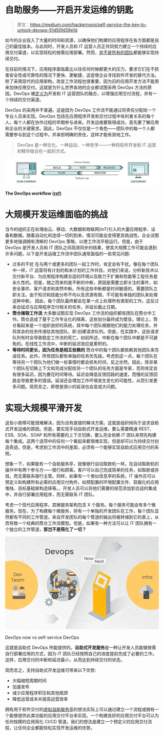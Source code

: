 # 自助服务——开启开发运维的钥匙

> 原文：<https://medium.com/hackernoon/self-service-the-key-to-unlock-devops-51d50fd39e1d>

如今的企业投入了大量的时间和资源，以确保他们构建的应用程序在各方面都是自己的最佳版本。与此同时，开发人员和 IT 运营人员正共同努力建立一个持续的应用交付渠道，以实现轻松的按需应用部署。然而，[并不是所有的团队](https://techbeacon.com/enterprise-it/survey-paints-discouraging-scenario-enterprise-it-software-delivery-development)都能够实现持续交付。

在目前的情况下，应用程序面临着比以往任何时候都更大的压力，要求它们在不损害安全性或可靠性的情况下更快、更敏捷，这促使企业寻找软件开发的替代方法。除了采用现代的应用架构，改变工作流程也很重要，因为旧的应用开发方法不能用来加快应用交付。这就是为什么世界各地的企业都试图采用 DevOps 方法的原因。DevOps 被[定义为](https://searchitoperations.techtarget.com/definition/DevOps)开发和 IT 运营团队的融合，以增强应用交付流程，并有一个持续的交付渠道。

DevOps 的采用并不普遍。这是因为 DevOps 工作流不能通过将责任分配给一个专业人员来实现。DevOps 包括在应用程序开发和交付过程中有利害关系的每个人。每个人都在协作过程的早期参与进来。开发运维要取得成功，首先要了解应用和企业的关键需求。因此，DevOps 不仅仅是一个角色——团队中的每一个人都需要参与到这个过程中，并承担明确的责任，这样才能有效地工作。

> DevOps 是一种文化、一种运动、一种哲学——一种将软件开发和 IT 运营的精华结合在一起的方式。

![](img/437e62b3e6b17404e740bdebaf2970a4.png)

**The DevOps workflow (**[**ref**](https://aws.amazon.com/devops/what-is-devops/)**)**

# **大规模开发运维面临的挑战**

当今的组织正在处理由云、移动、大数据和物联网(IoT)引入的大量应用程序、设备和数据。随着自动化和连续一切的到来，情况可能会变得更具挑战性。企业试图更多地强调拥有清晰的 DevOps 策略，以使工作流平稳运行。但是，由于 DevOps 是开发人员和 IT 团队之间高效同步的结果，使其大规模工作可能会遇到许多问题。以下是开发运维工作流中团队通常面临的一些常见问题:

*   过多的干扰
    在与两个或更多的团队一起工作时，肯定会有干扰。像在每个团队中一样，IT 运营将有计划的和未计划的工作共存。对他们来说，分析新技术以交付新平台、为应用程序构建合适的环境以及致力于扩展和性能等工程任务是永久性的。但是，随之而来的是不断的中断，原因是需要立即关注的事件，如安全事件、客户请求和突然中断。所有这些中断都是时间敏感的，需要团队立即关注。由于知识和技能分布不均以及资源有限，不可能有单独的团队来处理这种中断。
    因此，每个团队最终都会在某一点上处理所有类型的工作。这反过来会延迟与应用程序交付相关的任务，并延长截止日期。
*   **筒仓摧毁工作流** 大多数试图实现 DevOps 工作流的组织都有团队在筒仓中工作。筒仓造成了基于工作专业化的隔离，这些划分最终成为壁垒。理论上，筒仓看起来是一个组织良好的系统，其中每个团队根据他们的能力处理任务，并将其余的任务传递给其他团队，即:创建请求队列。但是，在实践中，这些请求队列有时会导致稳定工作流的死亡。如前所述，中断在每个团队中都是不可避免的。在线性工作流中，中断的延迟效应是累积的。
*   **等待时间更长，因为任务是相互依赖的** 筒仓中的每个团队都依赖其他团队来完成任务。此外，所有团队都有单独的任务优先级。考虑到这一点，每个团队在等待另一个团队为他们做一些事情时都会损失时间，反之亦然。因此，除非某个团队在切换上下文和完成分配给另一个团队的任务方面是专家，否则肯定会有很多延迟，因为要花时间等待。延迟会降低反馈回路的速度，而慢的反馈回路会导致更多的错误。延误还会增加工作环境发生变化的可能性，从而引发更多问题。简而言之，即使是很小的延误也会变成大问题。

# **实现大规模平滑开发**

这些小故障可能很难解决，因为没有直接的解决方案。这就是组织倾向于追求自助式开发运维的原因。但是，要实现手动自助式开发运维，要么需要精通 REST、ESB、SOA、SOAP 和所有需要的上下文切换，要么完全依赖 IT 团队来预先构建每个集成。这两个选项中的任何一个看起来都很难实现，但是却可以为持续交付创造奇迹。但是，考虑到工作流中的差距，必须有一个能够实现自助式应用交付的系统。

想象一下，如果能有一个自助服务亭，就像银行自动取款机一样。在自动取款机的操作中有两个参与方——银行和顾客。客户可以自己完成简单的任务，如取款或存钱，而无需联系银行主管。同样，如果有一个类似信息亭的系统，IT 操作员可以预定义和构建所有必需的应用交付构件，如预配置的环境配置文件、容器化的应用堆栈、目标基础架构选择等。，开发人员可以将他们需要的规范添加到合适的集成中，并自行部署应用程序，而无需联系 IT 团队。

考虑一个现代应用程序，其微服务架构包含 X 个服务。每个服务可能会有多个微服务。现在，为了构建每个微服务，将有一个单独的开发团队在工作，每个团队显然都有不同的工作管道。来自开发团队的每个管道的输出将被转储到它的表上，从而导致一个经典的筒仓工作流模型。但是，如果有一种方法可以让 IT 团队拥有一个独立的工作管道，**那岂不是简化了一切？**

![](img/1f9a4a59dc2b9d5fee5147a6efa4bd3d.png)

DevOps now vs self-service DevOps

这就是自助式 DevOps 所能提供的。**自助式开发服务**是一种让开发人员能够按需自行部署应用的方式，因为 IT 团队已经按照自己的进度提前完成了必要的工作。这样，应用交付的中断和延迟最小，从而达到持续交付的状态。

简而言之，支持自助式开发运维可带来以下优势:

*   大幅缩短周期时间
*   加速发布
*   减少应用程序积压和其他瓶颈
*   降低运营成本并提高运营效率

拥有用于软件交付的[虚拟自助服务亭](https://www.hyscale.io/solutions-for-it-ops/)的想法实际上可以通过建立一个流程或拥有一个能够提供此类功能的应用交付平台来实现。一个构建良好的应用交付平台可以为任何规模的应用简化 CI/CD 管道。我们的想法是建立一个预定义的应用交付流程，让任何企业都能轻松实现开发运维的优势。